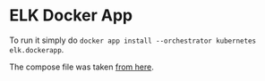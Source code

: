 # ELK Docker App

To run it simply do `docker app install --orchestrator kubernetes elk.dockerapp`.

The compose file was taken [from here](https://github.com/deviantony/docker-elk).
